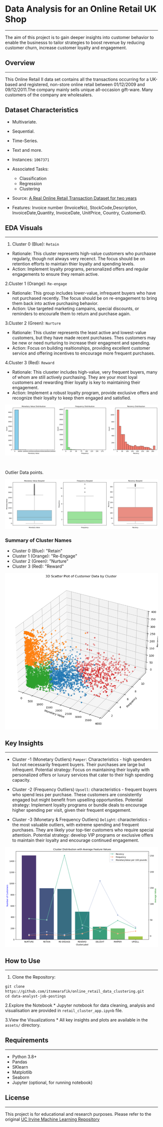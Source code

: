 # Data Analysis for an Online Retail UK Shop

---
The aim of this project is to gain deeper insights into customer behavior to enable the businesss to tailor strategies to boost revenue by reducing customer churn, increase customer loyalty and engagement.

## Overview

---
This Online Retail II data set contains all the transactions occurring for a UK-based and registered, non-store online retail between 01/12/2009 and 09/12/2011.The company mainly sells unique all-occasion gift-ware. Many customers of the company are wholesalers.

## Dataset Characteristics

* Multivariate.
* Sequential.
* Time-Series.
* Text and more.

* Instances: `1067371`
* Associated Tasks:
  * Classification
  * Regression
  * Clustering

* Source: [A Real Online Retail Transaction Dataset for two years](https://archive.ics.uci.edu/dataset/502/online+retail+ii)

* Features: Invoice number (InvoiceNo), StockCode,Description, InvoiceDate,Quantity, InvoiceDate, UnitPrice, Country, CustomerID.

## EDA Visuals

---

1. Cluster 0 (Blue): `Retain`

* Rationale: This cluster represents high-value customers who purchaase regularly, though not always very recenct. The focus should be on retention efforts to maintain thier loyalty and spending levels.
* Action: Implement loyalty programs, personalized offers and regular engagements to ensure they remain active.

2.Cluster 1 (Orange): `Re-engage`

* Rationale: This group includes lower-value, infrequent buyers who have not purchased recently. The focus should be on re-engagement to bring them back into active purchasing behavior.
* Action: Use targeted marketing campains, special discounts, or reminders to encourafe them to return and purchase again.

3.Cluster 2 (Green): `Nurture`

* Rationale: This cluster represents the least active and lowest-value customers, but they have made recent purchases. Thes customers may be new or need nurturing to increase their engagment and spending.
* Action: Focus on building realtionships, providing excellent customer service and offering incentives to encourage more frequent purchases.

4.Cluster 3 (Red): `Reward`

* Rationale: This cluseter includes high-value, very frequent buyers, many of whom are still actively purchasing. They are your most loyal customers and rewarding thier loyalty is key to maintaining their engagement.
* Action: Implement a robust loyalty program, provide exclusive offers and recognize their loyalty to keep them engaged and satisfied.



![](https://github.com/itsmearafik/online_retail_data_clustering/blob/main/assets/clean_data_hist_visual_1.png)

<br>

Outlier Data points.

![](https://github.com/itsmearafik/online_retail_data_clustering/blob/main/assets/clean_data_outlier_box_plot_visual.png)


### Summary of Cluster Names

* Cluster 0 (Blue): "Retain"
* Cluster 1 (Orange): "Re-Engage"
* Cluster 2 (Green): "Nurture"
* Cluster 3 (Red): "Reward"

![](https://github.com/itsmearafik/online_retail_data_clustering/blob/main/assets/customer_data_cluster_scatter_plot_visual.png)

## Key Insights

---

* Cluster -1 (Monetary Outliers) `Pamper`: Characteristics - high spenders but not necessarily frequent buyers. Their purchases are large but infrequent.
    Potential strategy: Focus on maintaining their loyalty with personalized offers or luxury services that cater to their high spending capacity.

* Cluster -2 (Frequency Outliers) `Upsell`: characteristics - frequent buyers who spend less per purchase. These customers are consistently engaged but might benefit from upselling opportunities.
    Potential strategy: Implement loyalty programs or bundle deals to encourage higher spending per visit, given their frequent engagement.

* Cluster -3 (Monetary & Frequency Outliers) `Delight`: characteristics - the most valuable outliers, with extreme spending and frequent purchases. They are likely your top-tier customers who require special attentioin.
    Potential strategy: develop VIP programs or exclusive offers to maintain their loyalty and encourage continued engagement.

![](https://github.com/itsmearafik/online_retail_data_clustering/blob/main/assets/final_customer_segment_visual.png)

## How to Use

---

1. Clone the Repository:

<pre><code>git clone https://github.com/itsmearafik/online_retail_data_clustering.git
cd data-analyst-job-postings</code></pre>

2.Explore the Notebook
    * Jupyter notebook for data cleaning, analysis and visualisation are provided in `retail_cluster_app.ipynb` file.

3.View the Visualizations
    * All key insights and plots are available in the `assets/` directory.

## Requirements

---

* Python 3.8+
* Pandas
* SKlearn
* Matplotlib
* Seaborn
* Jupyter (optional, for running notebook)

## License

---

This project is for educational and research purposes. Please refer to the original [UC Irvine Machine Learning Repository](https://archive.ics.uci.edu/datasets)
